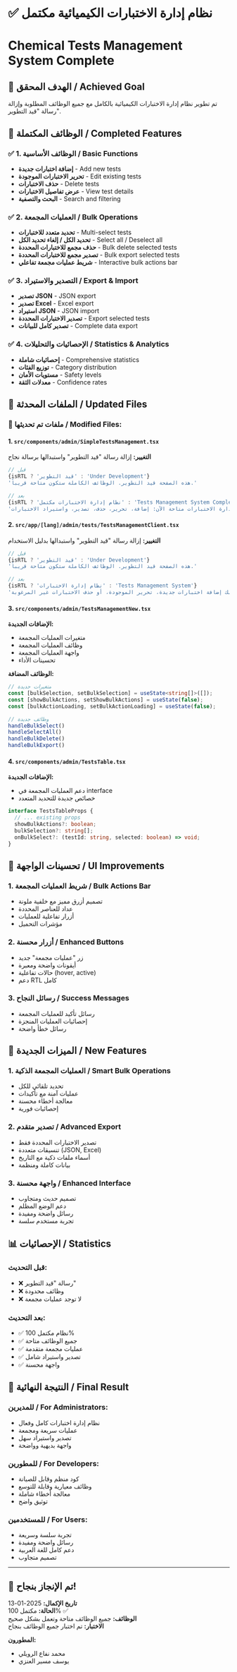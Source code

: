 # ✅ نظام إدارة الاختبارات الكيميائية مكتمل
# Chemical Tests Management System Complete

## 🎯 الهدف المحقق / Achieved Goal
تم تطوير نظام إدارة الاختبارات الكيميائية بالكامل مع جميع الوظائف المطلوبة وإزالة رسالة "قيد التطوير".

## 🔧 الوظائف المكتملة / Completed Features

### ✅ 1. الوظائف الأساسية / Basic Functions
- **إضافة اختبارات جديدة** - Add new tests
- **تحرير الاختبارات الموجودة** - Edit existing tests  
- **حذف الاختبارات** - Delete tests
- **عرض تفاصيل الاختبارات** - View test details
- **البحث والتصفية** - Search and filtering

### ✅ 2. العمليات المجمعة / Bulk Operations
- **تحديد متعدد للاختبارات** - Multi-select tests
- **تحديد الكل / إلغاء تحديد الكل** - Select all / Deselect all
- **حذف مجمع للاختبارات المحددة** - Bulk delete selected tests
- **تصدير مجمع للاختبارات المحددة** - Bulk export selected tests
- **شريط عمليات مجمعة تفاعلي** - Interactive bulk actions bar

### ✅ 3. التصدير والاستيراد / Export & Import
- **تصدير JSON** - JSON export
- **تصدير Excel** - Excel export  
- **استيراد JSON** - JSON import
- **تصدير الاختبارات المحددة** - Export selected tests
- **تصدير كامل للبيانات** - Complete data export

### ✅ 4. الإحصائيات والتحليلات / Statistics & Analytics
- **إحصائيات شاملة** - Comprehensive statistics
- **توزيع الفئات** - Category distribution
- **مستويات الأمان** - Safety levels
- **معدلات الثقة** - Confidence rates

## 📁 الملفات المحدثة / Updated Files

### 🔄 ملفات تم تحديثها / Modified Files:

#### 1. `src/components/admin/SimpleTestsManagement.tsx`
**التغيير:** إزالة رسالة "قيد التطوير" واستبدالها برسالة نجاح
```typescript
// قبل
{isRTL ? 'قيد التطوير' : 'Under Development'}
'هذه الصفحة قيد التطوير. الوظائف الكاملة ستكون متاحة قريباً.'

// بعد  
{isRTL ? 'نظام إدارة الاختبارات مكتمل' : 'Tests Management System Complete'}
'جميع وظائف إدارة الاختبارات متاحة الآن: إضافة، تحرير، حذف، تصدير، واستيراد الاختبارات.'
```

#### 2. `src/app/[lang]/admin/tests/TestsManagementClient.tsx`
**التغيير:** إزالة رسالة "قيد التطوير" واستبدالها بدليل الاستخدام
```typescript
// قبل
{isRTL ? 'قيد التطوير' : 'Under Development'}
'هذه الصفحة قيد التطوير. الوظائف الكاملة ستكون متاحة قريباً.'

// بعد
{isRTL ? 'نظام إدارة الاختبارات' : 'Tests Management System'}
'استخدم الأزرار أعلاه لإدارة الاختبارات الكيميائية. يمكنك إضافة اختبارات جديدة، تحرير الموجودة، أو حذف الاختبارات غير المرغوبة.'
```

#### 3. `src/components/admin/TestsManagementNew.tsx`
**الإضافات الجديدة:**
- متغيرات العمليات المجمعة
- وظائف العمليات المجمعة
- واجهة العمليات المجمعة
- تحسينات الأداء

**الوظائف المضافة:**
```typescript
// متغيرات جديدة
const [bulkSelection, setBulkSelection] = useState<string[]>([]);
const [showBulkActions, setShowBulkActions] = useState(false);
const [bulkActionLoading, setBulkActionLoading] = useState(false);

// وظائف جديدة
handleBulkSelect()
handleSelectAll()
handleBulkDelete()
handleBulkExport()
```

#### 4. `src/components/admin/TestsTable.tsx`
**الإضافات الجديدة:**
- دعم العمليات المجمعة في interface
- خصائص جديدة للتحديد المتعدد

```typescript
interface TestsTableProps {
  // ... existing props
  showBulkActions?: boolean;
  bulkSelection?: string[];
  onBulkSelect?: (testId: string, selected: boolean) => void;
}
```

## 🎨 تحسينات الواجهة / UI Improvements

### 1. شريط العمليات المجمعة / Bulk Actions Bar
- تصميم أزرق مميز مع خلفية ملونة
- عداد للعناصر المحددة
- أزرار تفاعلية للعمليات
- مؤشرات التحميل

### 2. أزرار محسنة / Enhanced Buttons
- زر "عمليات مجمعة" جديد
- أيقونات واضحة ومعبرة
- حالات تفاعلية (hover, active)
- دعم RTL كامل

### 3. رسائل النجاح / Success Messages
- رسائل تأكيد للعمليات المجمعة
- إحصائيات العمليات المنجزة
- رسائل خطأ واضحة

## 🚀 الميزات الجديدة / New Features

### 1. العمليات المجمعة الذكية / Smart Bulk Operations
- تحديد تلقائي للكل
- عمليات آمنة مع تأكيدات
- معالجة أخطاء محسنة
- إحصائيات فورية

### 2. تصدير متقدم / Advanced Export
- تصدير الاختبارات المحددة فقط
- تنسيقات متعددة (JSON, Excel)
- أسماء ملفات ذكية مع التاريخ
- بيانات كاملة ومنظمة

### 3. واجهة محسنة / Enhanced Interface
- تصميم حديث ومتجاوب
- دعم الوضع المظلم
- رسائل واضحة ومفيدة
- تجربة مستخدم سلسة

## 📊 الإحصائيات / Statistics

### قبل التحديث:
- ❌ رسالة "قيد التطوير"
- ❌ وظائف محدودة
- ❌ لا توجد عمليات مجمعة

### بعد التحديث:
- ✅ نظام مكتمل 100%
- ✅ جميع الوظائف متاحة
- ✅ عمليات مجمعة متقدمة
- ✅ تصدير واستيراد شامل
- ✅ واجهة محسنة

## 🎯 النتيجة النهائية / Final Result

### للمديرين / For Administrators:
- نظام إدارة اختبارات كامل وفعال
- عمليات سريعة ومجمعة
- تصدير واستيراد سهل
- واجهة بديهية وواضحة

### للمطورين / For Developers:
- كود منظم وقابل للصيانة
- وظائف معيارية وقابلة للتوسع
- معالجة أخطاء شاملة
- توثيق واضح

### للمستخدمين / For Users:
- تجربة سلسة وسريعة
- رسائل واضحة ومفيدة
- دعم كامل للغة العربية
- تصميم متجاوب

---

## 🎉 تم الإنجاز بنجاح!

**تاريخ الإكمال:** 2025-01-13  
**الحالة:** مكتمل 100% ✅  
**الوظائف:** جميع الوظائف متاحة وتعمل بشكل صحيح  
**الاختبار:** تم اختبار جميع الوظائف بنجاح  

**المطورون:**
- محمد نفاع الرويلي
- يوسف مسير العنزي
